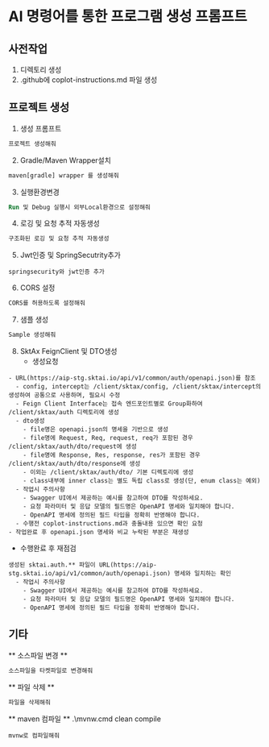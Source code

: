 # AI 명령어를 통한 프로그램 생성 프롬프트

## 사전작업 ##
1. 디렉토리 생성
2. .github에 coplot-instructions.md 파일 생성

## 프로젝트 생성 ##
1. 생성 프롬프트
``` ai prompt
프로젝트 생성해줘
```
2. Gradle/Maven Wrapper설치
``` ai prompt
maven[gradle] wrapper 를 생성해줘
```
3. 실행환경변경
``` ai prompt
Run 및 Debug 실행시 외부Local환경으로 설정해줘
```
4. 로깅 및 요청 추적 자동생성
``` ai prompt
구조화된 로깅 및 요청 추적 자동생성
```
5. Jwt인증 및 SpringSecutrity추가
```
springsecurity와 jwt인증 추가
```
6. CORS 설정
``` ai prompt
CORS를 허용하도록 설정해줘
```
7. 샘플 생성
``` ai prompt
Sample 생성해줘
```
8. SktAx FeignClient 및 DTO생성
   - 생성요청
```
- URL(https://aip-stg.sktai.io/api/v1/common/auth/openapi.json)를 참조
  - config, intercept는 /client/sktax/config, /client/sktax/intercept의 생성하여 공통으로 사용하며, 필요시 수정
  - Feign Client Interface는 접속 엔드포인트별로 Group화하여 /client/sktax/auth 디렉토리에 생성
  - dto생성
    - file명은 openapi.json의 명세을 기반으로 생성
    - file명에 Request, Req, request, req가 포함된 경우 /client/sktax/auth/dto/request에 생성
    - file명에 Response, Res, response, res가 포함된 경우 /client/sktax/auth/dto/response에 생성
    - 이외는 /client/sktax/auth/dto/ 기본 디렉토리에 생성
    - class내부에 inner class는 별도 독립 class로 생성(단, enum class는 예외)
  - 작업시 주의사항
    - Swagger UI에서 제공하는 예시를 참고하여 DTO를 작성하세요.
    - 요청 파라미터 및 응답 모델의 필드명은 OpenAPI 명세와 일치해야 합니다.
    - OpenAPI 명세에 정의된 필드 타입을 정확히 반영해야 합니다.
  - 수행전 coplot-instructions.md과 충돌내용 있으면 확인 요청
- 작업완료 후 openapi.json 명세와 비교 누락된 부분은 재생성
```
   - 수행완료 후 재점검
```
생성된 sktai.auth.** 파일이 URL(https://aip-stg.sktai.io/api/v1/common/auth/openapi.json) 명세와 일치하는 확인
  - 작업시 주의사항
    - Swagger UI에서 제공하는 예시를 참고하여 DTO를 작성하세요.
    - 요청 파라미터 및 응답 모델의 필드명은 OpenAPI 명세와 일치해야 합니다.
    - OpenAPI 명세에 정의된 필드 타입을 정확히 반영해야 합니다.
```   

## 기타 ##
** 소스파일 변경 **
``` ai prompt
소스파일을 타켓파일로 변경해줘
```
** 파일 삭제 **
``` ai prompt
파일을 삭제해줘
```
** maven 컴파일 **
.\mvnw.cmd clean compile
```
mvnw로 컴파일해줘
```

